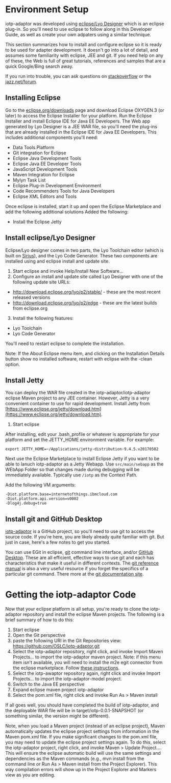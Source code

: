# Environment Setup

iotp-adaptor was developed using [eclipse/Lyo Designer](https://github.com/eclipse/lyo.designer/wiki) which is an eclipse plug-in. So you'll need to use eclipse to follow along in this Developer Guide, as well as create your own adpaters using a similar technique.

This section summarizes how to install and configure eclipse so it is ready to be used for adapter development. It doesn't go into a lot of detail, and assumes some familiarity with eclipse, JEE and git. If you need help on any of these, the Web is full of great tutorials, references and samples that are a quick Google/Bing search away.

If you run into trouble, you can ask questions on [stackoverflow](https://stackoverflow.com) or the [jazz.net/forum](https://jazz.net/forum).

## Installing Eclipse

Go to the [eclipse.org/downloads](https://www.eclipse.org/downloads/) page and download Eclipse OXYGEN.3 (or later) to access the Eclipse Installer for your platform. Run the Eclipse Installer and install Eclipse IDE for Java EE Developers. The Web app generated by Lyo Designer is a JEE WAR file, so you'll need the plug-ins that are already installed in the Eclipse IDE for Java EE Developers. This includes additional components you'll need:

* Data Tools Platform
* Git integration for Eclipse
* Eclipse Java Development Tools
* Eclipse Java EE Developer Tools
* JavaScript Development Tools
* Maven Integration for Eclipse
* Mylyn Task List
* Eclipse Plug-in Development Environment
* Code Recommenders Tools for Java Developers
* Eclipse XML Editors and Tools

Once eclipse is installed, start it up and open the Eclipse Marketplace and add the following additional solutions
Added the following:

* Install the Eclipse Jetty

## Install eclipse/Lyo Designer

Eclipse/Lyo designer comes in two parts, the Lyo Toolchain editor (which is built on [Sirius](https://www.eclipse.org/sirius/)), and the Lyo Code Generator. These two components are installed using and eclipse install and update site.

1. Start eclipse and invoke Help/Install New Software...
2. Configure an install and update site called Lyo Designer with one of the following update site URLs:
 * http://download.eclipse.org/lyo/p2/stable/ - these are the most recent released versions
 * http://download.eclipse.org/lyo/p2/edge - these are the latest builds from eclipse.org
3. Install the following features:
 * Lyo Toolchain
 * Lyo Code Generator

You'll need to restart eclipse to complete the installation.

Note: If the About Eclipse menu item, and clicking on the Installation Details button show no installed software, restart with eclipse with the -clean option.

## Install Jetty

You can deploy the WAR file created in the iotp-adaptor/iotp-adaptor eclipse Maven project to any JEE container. However, Jetty is a very convenient container to use for rapid development. Install Jetty from [https://www.eclipse.org/jetty/download.htm](https://www.eclipse.org/jetty/download.htm).

1. Start eclipse

After installing, edit your .bash_profile or whatever is appropriate for your platform and set the JETTY_HOME environment variable. For example:

    export JETTY_HOME=~/Applications/jetty-distribution-9.4.5.v20170502

Next use the Eclipse Marketplace to install Eclipse Jetty if you want to be able to lanuch iotp-adaptor as a Jetty Webapp. Use `src/main/sebapp` as the WEbApp Folder so that changes made during debugging will be immediately available. Typically use `/iotp` as the Context Path.

Add the following VM arguments:

```
-Diot.platform.base=internetofthings.ibmcloud.com
-Diot.platform.api.version=v0002
-Dlog4j.debug=true
```
 
## Install git and GitHub Desktop

[iotp-adaptor](https://github.com/OSLC/iotp-adaptor) is a GitHub project, so you'll need to use git to access the source code. If you're here, you are likely already quite familiar with git. But just in case, here's a few notes to get you started. 

You can use EGit in eclipse, [git](https://git-scm.com/downloads) command line interface, and/or [GitHub Desktop](https://desktop.github.com). These are all efficient, effective ways to use git and each has characteristics that make it useful in different contexts. The [git reference manual](https://git-scm.com/docs) is also a very useful resource if you forget the specifics of a particular git command. There more at the [git documentation site](https://git-scm.com/doc).


# Getting the iotp-adaptor Code

Now that your eclipse platform is all setup, you're ready to clone the iotp-adaptor repository and install the eclipse Maven projects. The following is a brief summary of how to do this: 

1. Start eclipse
2. Open the Git perspective
3. paste the following URI in the Git Repositories view: https://github.com/OSLC/iotp-adaptor.git
4. Select the iotp-adaptor repository, right click, and invoke Import Maven Projects... to import the iotp-adaptor maven project. Note: if this menu item isn't available, you will need to install the m2e egit connector from the eclipse marketplace. Follow [these instructions](https://stackoverflow.com/questions/4542104/how-do-you-get-git-integration-working-with-m2eclipse). 
5. Select the iotp-awaptor repository again, right click and invoke Import Projects... to import the iotp-adaptor-model project. 
5. Switch to the Java EE perspective
6. Expand eclipse maven project iotp-adaptor
7. Select the pom.xml file, right click and invoke Run As > Maven install

If all goes well, you should have completed the build of iotp-adaptor, and the deployable WAR file will be in target/iotp-0.0.1-SNAPSHOT (or something similar, the version might be different).

Note, when you load a Maven project (instead of an eclipse project), Maven automatically updates the eclipse project settings from information in the Maven pom.xml file. If you make significant changes to the pom.xml file, you may need to update the eclipse project settings again. To do this, select the iotp-adaptor project, right click, and invoke Maven > Update Project.... This will ensure the eclipse automatic build will use the same settings and dependencies as the Maven commands (e.g., mvn install from the command line or Run As > Maven install from the Project Explorer). This way compilation errors will show up in the Project Explorer and Markers view as you are editing.
